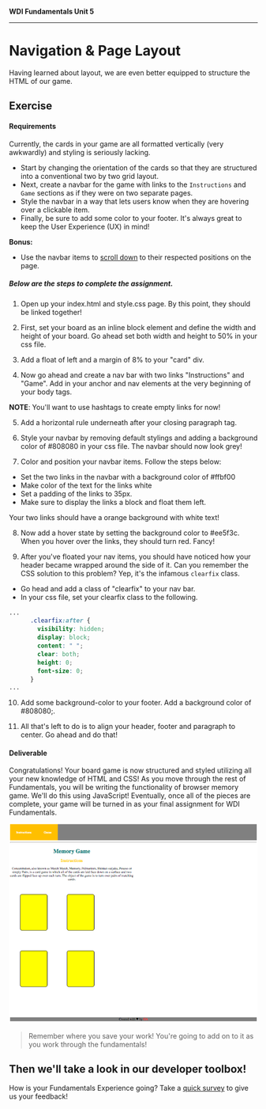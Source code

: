 **WDI Fundamentals Unit 5**

---

# Navigation & Page Layout

Having learned about layout, we are even better equipped to structure the HTML of our game.

## Exercise

#### Requirements

Currently, the cards in your game are all formatted vertically (very awkwardly) and styling is seriously lacking.
* Start by changing the orientation of the cards so that they are structured into a conventional two by two grid layout.
* Next, create a navbar for the game with links to the `Instructions` and `Game` sections as if they were on two separate pages.
* Style the navbar in a way that lets users know when they are hovering over a clickable item.
* Finally, be sure to add some color to your footer. It's always great to keep the User Experience (UX) in mind!

**Bonus:**

- Use the navbar items to [scroll down](https://developer.mozilla.org/en-US/docs/Web/HTML/Element/a) to their respected positions on the page.

##### Below are the steps to complete the assignment.

1) Open up your index.html and style.css page. By this point, they should be linked together!

2) First, set your board as an inline block element and define the width and height of your board. Go ahead set both width and height to 50% in your css file.

3) Add a float of left and a margin of 8% to your "card" div.

4) Now go ahead and create a nav bar with two links "Instructions" and "Game". Add in your anchor and nav elements at the very beginning of your body tags.

**NOTE**: You'll want to use hashtags to create empty links for now!

5) Add a horizontal rule underneath after your closing paragraph tag.

6) Style your navbar by removing default stylings and adding a background color of #808080 in your css file. The navbar should now look grey!

7) Color and position your navbar items. Follow the steps below:

* Set the two links in the navbar with a background color of #ffbf00
* Make color of the text for the links white
* Set a padding of the links to 35px.
* Make sure to display the links a block and float them left.

Your two links should have a orange background with white text!

8) Now add a hover state by setting the background color to #ee5f3c. When you hover over the links, they should turn red. Fancy!

9) After you've floated your nav items, you should have noticed how your header became wrapped around the side of it. Can you remember the CSS solution to this problem? Yep, it's the infamous `clearfix` class.

* Go head and add a class of "clearfix" to your nav bar.
* In your css file, set your clearfix class to the following.

```css
...
      .clearfix:after {
        visibility: hidden;
        display: block;
        content: " ";
        clear: both;
        height: 0;
        font-size: 0;
      }
...
```

10) Add some background-color to your footer. Add a background color of #808080;.

11) All that's left to do is to align your header, footer and paragraph to center. Go ahead and do that!


#### Deliverable

Congratulations! Your board game is now structured and styled utilizing all your new knowledge of HTML and CSS! As you move through the rest of Fundamentals, you will be writing the functionality of browser memory game. We'll do this using JavaScript! Eventually, once all of the pieces are complete, your game will be turned in as your final assignment for WDI Fundamentals.

![](../assets/elkwebdesign/memorygame6.png)

> Remember where you save your work! You're going to add on to it as you work through the fundamentals!

Then we'll take a look in our developer toolbox!
---
How is your Fundamentals Experience going? Take a [quick survey](../feedback.md) to give us your feedback!
